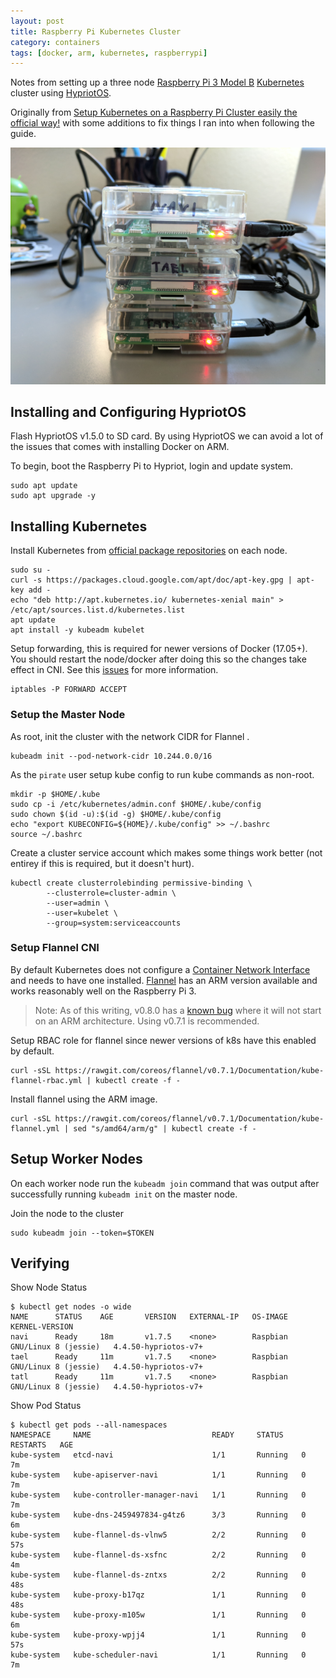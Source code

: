 ```yaml
---
layout: post
title: Raspberry Pi Kubernetes Cluster
category: containers
tags: [docker, arm, kubernetes, raspberrypi]
---
```


Notes from setting up a three node [Raspberry Pi 3 Model B](https://www.raspberrypi.org/products/raspberry-pi-3-model-b/) [Kubernetes](https://kubernetes.io) cluster using [HypriotOS](https://github.com/hypriot/image-builder-rpi/releases).

Originally from [Setup Kubernetes on a Raspberry Pi Cluster easily the official way!](https://blog.hypriot.com/post/setup-kubernetes-raspberry-pi-cluster/) with some additions to fix things I ran into when following the guide.

![RPI Cluster](/images/posts/k8s-rpi-cluster.jpg)

## Installing and Configuring HypriotOS
Flash HypriotOS v1.5.0 to SD card. By using HypriotOS we can avoid a lot of the issues that comes with installing Docker on ARM.

To begin, boot the Raspberry Pi to Hypriot, login and update system.

```shell
sudo apt update
sudo apt upgrade -y
```

## Installing Kubernetes
Install Kubernetes from [official package repositories](https://kubernetes.io/docs/setup/independent/install-kubeadm/#installing-kubelet-and-kubeadm) on each node.

```shell
sudo su -
curl -s https://packages.cloud.google.com/apt/doc/apt-key.gpg | apt-key add -
echo "deb http://apt.kubernetes.io/ kubernetes-xenial main" > /etc/apt/sources.list.d/kubernetes.list
apt update
apt install -y kubeadm kubelet
```

Setup forwarding, this is required for newer versions of Docker (17.05+). You should restart the node/docker after doing this so the changes take effect in CNI. See this [issues](https://github.com/coreos/flannel/issues/799) for more information.

```shell
iptables -P FORWARD ACCEPT
```

### Setup the Master Node
As root, init the cluster with the network CIDR for Flannel .

```shell
kubeadm init --pod-network-cidr 10.244.0.0/16
```

As the `pirate` user setup kube config to run kube commands as non-root.

```shell
mkdir -p $HOME/.kube
sudo cp -i /etc/kubernetes/admin.conf $HOME/.kube/config
sudo chown $(id -u):$(id -g) $HOME/.kube/config
echo "export KUBECONFIG=${HOME}/.kube/config" >> ~/.bashrc
source ~/.bashrc
```

Create a cluster service account which makes some things work better (not entirey if this is required, but it doesn't hurt).

```shell
kubectl create clusterrolebinding permissive-binding \
        --clusterrole=cluster-admin \
        --user=admin \
        --user=kubelet \
        --group=system:serviceaccounts
```

### Setup Flannel CNI
By default Kubernetes does not configure a [Container Network Interface](https://cncf.io/projects/) and needs to have one installed. [Flannel](https://github.com/coreos/flannel) has an ARM version available and works reasonably well on the Raspberry Pi 3.

> Note: As of this writing, v0.8.0 has a [known bug](https://github.com/coreos/flannel/issues/773) where it will not start on an ARM architecture. Using v0.7.1 is recommended.


Setup RBAC role for flannel since newer versions of k8s have this enabled by default.

```shell
curl -sSL https://rawgit.com/coreos/flannel/v0.7.1/Documentation/kube-flannel-rbac.yml | kubectl create -f -
```

Install flannel using the ARM image.

```shell
curl -sSL https://rawgit.com/coreos/flannel/v0.7.1/Documentation/kube-flannel.yml | sed "s/amd64/arm/g" | kubectl create -f -
```

## Setup Worker Nodes
On each worker node run the `kubeadm join` command that was output after successfully running `kubeadm init` on the master node.

Join the node to the cluster

```shell
sudo kubeadm join --token=$TOKEN
```

## Verifying
Show Node Status

```shell
$ kubectl get nodes -o wide
NAME      STATUS    AGE       VERSION   EXTERNAL-IP   OS-IMAGE                        KERNEL-VERSION
navi      Ready     18m       v1.7.5    <none>        Raspbian GNU/Linux 8 (jessie)   4.4.50-hypriotos-v7+
tael      Ready     11m       v1.7.5    <none>        Raspbian GNU/Linux 8 (jessie)   4.4.50-hypriotos-v7+
tatl      Ready     11m       v1.7.5    <none>        Raspbian GNU/Linux 8 (jessie)   4.4.50-hypriotos-v7+
```

Show Pod Status

```shell
$ kubectl get pods --all-namespaces
NAMESPACE     NAME                           READY     STATUS    RESTARTS   AGE
kube-system   etcd-navi                      1/1       Running   0          7m
kube-system   kube-apiserver-navi            1/1       Running   0          7m
kube-system   kube-controller-manager-navi   1/1       Running   0          7m
kube-system   kube-dns-2459497834-g4tz6      3/3       Running   0          6m
kube-system   kube-flannel-ds-vlnw5          2/2       Running   0          57s
kube-system   kube-flannel-ds-xsfnc          2/2       Running   0          4m
kube-system   kube-flannel-ds-zntxs          2/2       Running   0          48s
kube-system   kube-proxy-b17qz               1/1       Running   0          48s
kube-system   kube-proxy-m105w               1/1       Running   0          6m
kube-system   kube-proxy-wpjj4               1/1       Running   0          57s
kube-system   kube-scheduler-navi            1/1       Running   0          7m
```
